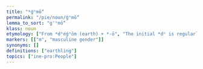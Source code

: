 ```yaml
---
title: "*ǵʰmṓ"
permalink: "/pie/noun/ǵʰmṓ"
lemma_to_sort: "g'ʰmṓ"
klass: noun
etymology: ["From *dʰéǵʰōm (earth) +‎ *-ō", "The initial *dʰ is regularly dropped in such a cluster (compare e.g. *ḱm̥tóm (“hundred”) < */dḱmtóm/, a derivative of *déḱm̥ (“ten”))."]
markers: [["m", "masculine gender"]]
synonyms: []
definitions: ["earthling"]
topics: ["ine-pro:People"]
---
```

